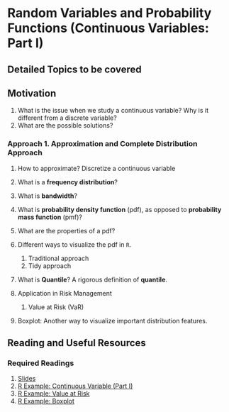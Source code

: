 # Random Variables and Probability Functions (Continuous Variables: Part I)

## Detailed Topics to be covered

## Motivation

1. What is the issue when we study a continuous variable? Why is it different from a discrete variable? 
2. What are the possible solutions?

### Approach 1. Approximation and Complete Distribution Approach

1. How to approximate? Discretize a continuous variable
2. What is a **frequency distribution**?
3. What is **bandwidth**?

4. What is **probability density function** (pdf), as opposed to **probability mass function** (pmf)?
5. What are the properties of a pdf?
6. Different ways to visualize the pdf in `R`. 
    1. Traditional approach
    2. Tidy approach

7. What is **Quantile**? A rigorous definition of **quantile**.
8. Application in Risk Management

    1. Value at Risk (VaR)

9. Boxplot: Another way to visualize important distribution features. 

## Reading and Useful Resources

### Required Readings

1. [Slides](../lecture/univariate_statistics_continous_var01.pdf)
2. [R Example: Continuous Variable (Part I)](../lecture/examples/continuous_variables_01.Rmd)
3. [R Example: Value at Risk](../lecture/examples/continuous_variables_02_VaR.Rmd)
4. [R Example: Boxplot](../lecture/examples/continuous_variables_03_boxplot.Rmd)



